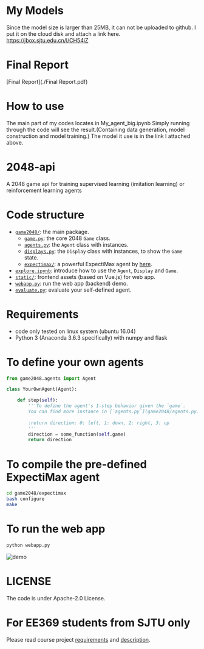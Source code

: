 # My Models
  Since the model size is larger than 25MB, it can not be uploaded to github.
  I put it on the cloud disk and attach a link here.
  https://jbox.sjtu.edu.cn/l/CH54iZ

# Final Report
  [Final Report](./Final Report.pdf)
  

# How to use
  The main part of my codes locates in My_agent_big.ipynb
  Simply running through the code will see the result.(Containing data generation, model construction and model training.)
  The model it use is in the link I attached above.

# 2048-api
A 2048 game api for training supervised learning (imitation learning) or reinforcement learning agents

# Code structure
* [`game2048/`](game2048/): the main package.
    * [`game.py`](game2048/game.py): the core 2048 `Game` class.
    * [`agents.py`](game2048/agents.py): the `Agent` class with instances.
    * [`displays.py`](game2048/displays.py): the `Display` class with instances, to show the `Game` state.
    * [`expectimax/`](game2048/expectimax): a powerful ExpectiMax agent by [here](https://github.com/nneonneo/2048-ai).
* [`explore.ipynb`](explore.ipynb): introduce how to use the `Agent`, `Display` and `Game`.
* [`static/`](static/): frontend assets (based on Vue.js) for web app.
* [`webapp.py`](webapp.py): run the web app (backend) demo.
* [`evaluate.py`](evaluate.py): evaluate your self-defined agent.

# Requirements
* code only tested on linux system (ubuntu 16.04)
* Python 3 (Anaconda 3.6.3 specifically) with numpy and flask

# To define your own agents
```python
from game2048.agents import Agent

class YourOwnAgent(Agent):

    def step(self):
        '''To define the agent's 1-step behavior given the `game`.
        You can find more instance in [`agents.py`](game2048/agents.py).
        
        :return direction: 0: left, 1: down, 2: right, 3: up
        '''
        direction = some_function(self.game)
        return direction

```

# To compile the pre-defined ExpectiMax agent

```bash
cd game2048/expectimax
bash configure
make
```

# To run the web app
```bash
python webapp.py
```
![demo](preview2048.gif)

# LICENSE
The code is under Apache-2.0 License.

# For EE369 students from SJTU only
Please read course project [requirements](EE369.md) and [description](Project2048.pdf). 
